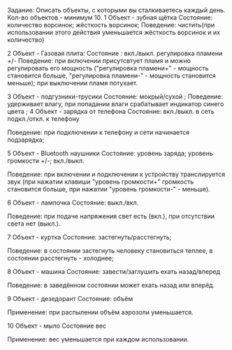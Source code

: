 Задание: Описать объекты, с которыми вы сталкиваетесь каждый день. Кол-во объектов - минимум 10.
1
Объект - зубная щётка 
Состояние: количество ворсинок; жёсткость ворсинок; 
Поведение: чистить(при использовании этого действия уменьшается жёсткость ворсинок и их количество)

2
Объект - Газовая плита: 
Состояние : вкл./выкл. регулировка пламени +/-
Поведение: при включении присутсвтует пламя и можно регулировать его мощность ("регулировка пламени+" - мощность становится больше, "регулировка пламени-" - мощность становится меньше); при выключении пламя потухает.

3
Объект - подгузники-трусики Состояние: мокрый/сухой ;
Поведение: удерживает влагу, при попадании влаги срабатывает индикатор синего цвета ;
4
Объект - зарядка от телефона Состояние: вкл./выкл. в сеть подкл./откл. к телефону

Поведение: при подключении к телефону и сети начинается подзарядка;

5
Объект - Bluetooth наушники Состояние: уровень заряда; уровень громкости +/-; вкл./выкл.

Поведение: при включении и подключении к устройству транслируется звук (при нажатии клавиши "уровень громкости+" громкость становится больше, при нажатии "уровень громкости-" - меньше).

6
Объект - лампочка Состояние: выкл./вкл.

Поведение: при подаче напряжения свет есть (вкл.), при отсутствии света нет (выкл.).

7
Объект - куртка Состояние: застегнуть/расстегнуть;

Поведение: в состоянии застегнуть человеку становиться теплее, в состоянии расстегнуть - холоднее;

8
Объект - машина Состояние: завести/заглушить ехать назад/вперед

Поведение: в заведённом состоянии может ехать назад или вперёд.

9
Объект - дезедорант Состояние: объём

Применение: при распылении объём аэрозоли уменьшается.

10
Объект - мыло Состояние вес

Применение: вес уменьшается при каждом использовании.
